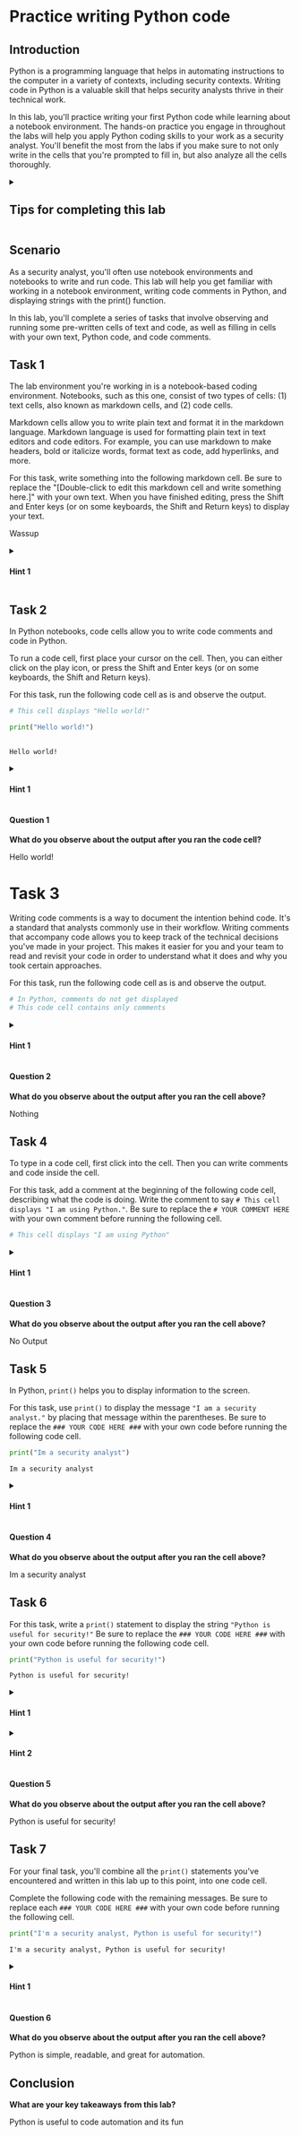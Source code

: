 # Practice writing Python code

## Introduction

Python is a programming language that helps in automating instructions to the computer in a variety of contexts, including security contexts. Writing code in Python is a valuable skill that helps security analysts thrive in their technical work.

In this lab, you'll practice writing your first Python code while learning about a notebook environment. The hands-on practice you engage in throughout the labs will help you apply Python coding skills to your work as a security analyst. You'll benefit the most from the labs if you make sure to not only write in the cells that you're prompted to fill in, but also analyze all the cells thoroughly.

<details><summary><h2>Tips for completing this lab</h2></summary>

As you navigate this lab, keep the following tips in mind:

- `### YOUR CODE HERE ###` indicates where you should write code. Be sure to replace this with your own code before running the code cell.
- Feel free to open the hints for additional guidance as you work on each task.
- To enter your answer to a question, double-click the markdown cell to edit. Be sure to replace the "[Double-click to enter your responses here.]" with your own answer.
- You can save your work manually by clicking File and then Save in the menu bar at the top of the notebook.
- You can download your work locally by clicking File and then Download and then specifying your preferred file format in the menu bar at the top of the notebook.
</details>

## Scenario

As a security analyst, you'll often use notebook environments and notebooks to write and run code. This lab will help you get familiar with working in a notebook environment, writing code comments in Python, and displaying strings with the print() function.

In this lab, you'll complete a series of tasks that involve observing and running some pre-written cells of text and code, as well as filling in cells with your own text, Python code, and code comments.

## Task 1

The lab environment you're working in is a notebook-based coding environment. Notebooks, such as this one, consist of two types of cells: (1) text cells, also known as markdown cells, and (2) code cells.

Markdown cells allow you to write plain text and format it in the markdown language. Markdown language is used for formatting plain text in text editors and code editors. For example, you can use markdown to make headers, bold or italicize words, format text as code, add hyperlinks, and more.

For this task, write something into the following markdown cell. Be sure to replace the "[Double-click to edit this markdown cell and write something here.]" with your own text. When you have finished editing, press the Shift and Enter keys (or on some keyboards, the Shift and Return keys) to display your text.

Wassup

<details>
  <summary><h4><strong>Hint 1</strong></h4></summary>

Double-click the markdown cell and replace the placeholder statement with your own. You can write any statement of your choice.

</details>

## Task 2
In Python notebooks, code cells allow you to write code comments and code in Python.

To run a code cell, first place your cursor on the cell. Then, you can either click on the play icon, or press the Shift and Enter keys (or on some keyboards, the Shift and Return keys).

For this task, run the following code cell as is and observe the output.


```python
# This cell displays "Hello world!"

print("Hello world!")
    
```

    Hello world!


<details>
  <summary><h4><strong>Hint 1</strong></h4></summary>

Once you click on the code cell, you can run the code by either clicking on the triangular play icon, or press the Shift and Enter keys (or on some keyboards, the Shift and Return keys).

</details>

#### **Question 1**
**What do you observe about the output after you ran the code cell?**

Hello world!

# Task 3

Writing code comments is a way to document the intention behind code. It's a standard that analysts commonly use in their workflow. Writing comments that accompany code allows you to keep track of the technical decisions you've made in your project. This makes it easier for you and your team to read and revisit your code in order to understand what it does and why you took certain approaches.

For this task, run the following code cell as is and observe the output.


```python
# In Python, comments do not get displayed
# This code cell contains only comments
```

<details>
    <summary><h4><strong>Hint 1</strong></h4></summary>

Once you click on the code cell, you can run the code by either clicking on the triangular play icon, or press the Shift and Enter keys (or on some keyboards, the Shift and Return keys).

</details>

#### **Question 2**
**What do you observe about the output after you ran the cell above?**

Nothing

## Task 4

To type in a code cell, first click into the cell. Then you can write comments and code inside the cell.

For this task, add a comment at the beginning of the following code cell, describing what the code is doing. Write the comment to say `# This cell displays "I am using Python."`. Be sure to replace the `# YOUR COMMENT HERE` with your own comment before running the following cell.


```python
# This cell displays "I am using Python"
```

<details>
    <summary><h4><strong>Hint 1</strong></h4></summary>

Once you click into the code cell, replace the placeholder comment with your comment. Recall that comments in Python start with the hash symbol (`#`).

</details>

#### **Question 3**
**What do you observe about the output after you ran the cell above?**

No Output

## Task 5
In Python, `print()` helps you to display information to the screen.

For this task, use `print()` to display the message `"I am a security analyst."` by placing that message within the parentheses. Be sure to replace the `### YOUR CODE HERE ###` with your own code before running the following code cell.


```python
print("Im a security analyst")
```

    Im a security analyst


<details>
    <summary><h4><strong>Hint 1</strong></h4></summary>


Once you click into the code cell, replace the `### YOUR CODE HERE ###` with `"I am a security analyst."`.

</details>

#### **Question 4**
**What do you observe about the output after you ran the cell above?**

Im a security analyst


## Task 6
For this task, write a `print()` statement to display the string `"Python is useful for security!"` Be sure to replace the `### YOUR CODE HERE ###` with your own code before running the following code cell.


```python
print("Python is useful for security!")
```

    Python is useful for security!


<details>
    <summary><h4><strong>Hint 1</strong></h4></summary>

Click into the code cell and use `print()` to display the message.

</details>

<details>
    <summary><h4><strong>Hint 2</strong></h4></summary>

Place the message inside the parentheses of `print()`.

</details>

#### **Question 5**
**What do you observe about the output after you ran the cell above?**

Python is useful for security!


## Task 7
For your final task, you'll combine all the `print()` statements you've encountered and written in this lab up to this point, into one code cell.

Complete the following code with the remaining messages. Be sure to replace each `### YOUR CODE HERE ###` with your own code before running the following cell.


```python
print("I'm a security analyst, Python is useful for security!")

```

    I'm a security analyst, Python is useful for security!


<details>
    <summary><h4><strong>Hint 1</strong></h4></summary>

First click into the code cell.

For the third `print()` statement, place the string `"I am a security analyst."` inside the parantheses of `print()`.

For the fourth `print()` statement, place the string `"Python is useful for security!"` inside the parantheses of `print()`.

</details>

#### **Question 6**
**What do you observe about the output after you ran the cell above?**

Python is simple, readable, and great for automation.

## Conclusion
**What are your key takeaways from this lab?**

Python is useful to code automation and its fun
